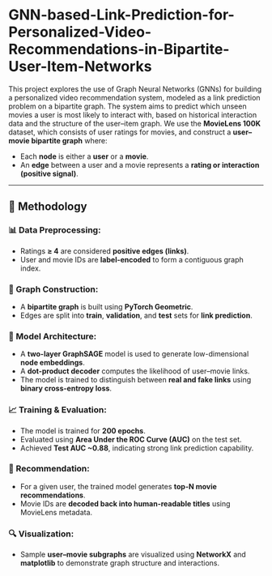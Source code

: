 # GNN-based-Link-Prediction-for-Personalized-Video-Recommendations-in-Bipartite-User-Item-Networks
This project explores the use of Graph Neural Networks (GNNs) for building a personalized video recommendation system, modeled as a link prediction problem on a bipartite graph. The system aims to predict which unseen movies a user is most likely to interact with, based on historical interaction data and the structure of the user–item graph.
We use the **MovieLens 100K** dataset, which consists of user ratings for movies, and construct a **user–movie bipartite graph** where:

- Each **node** is either a **user** or a **movie**.
- An **edge** between a user and a movie represents a **rating or interaction (positive signal)**.

---

## 🔧 Methodology

### 📊 Data Preprocessing:
- Ratings **≥ 4** are considered **positive edges (links)**.
- User and movie IDs are **label-encoded** to form a contiguous graph index.

### 🧱 Graph Construction:
- A **bipartite graph** is built using **PyTorch Geometric**.
- Edges are split into **train**, **validation**, and **test** sets for **link prediction**.

### 🧠 Model Architecture:
- A **two-layer GraphSAGE** model is used to generate low-dimensional **node embeddings**.
- A **dot-product decoder** computes the likelihood of user–movie links.
- The model is trained to distinguish between **real and fake links** using **binary cross-entropy loss**.

### 📈 Training & Evaluation:
- The model is trained for **200 epochs**.
- Evaluated using **Area Under the ROC Curve (AUC)** on the test set.
- Achieved **Test AUC ~0.88**, indicating strong link prediction capability.

### 🎯 Recommendation:
- For a given user, the trained model generates **top-N movie recommendations**.
- Movie IDs are **decoded back into human-readable titles** using MovieLens metadata.

### 🔍 Visualization:
- Sample **user–movie subgraphs** are visualized using **NetworkX** and **matplotlib** to demonstrate graph structure and interactions.
